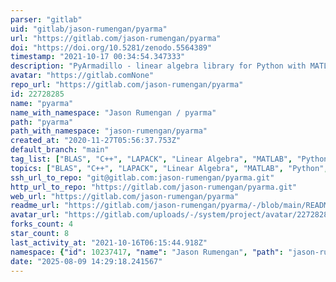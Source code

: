 ```yaml
---
parser: "gitlab"
uid: "gitlab/jason-rumengan/pyarma"
url: "https://gitlab.com/jason-rumengan/pyarma"
doi: "https://doi.org/10.5281/zenodo.5564389"
timestamp: "2021-10-17 00:34:54.347333"
description: "PyArmadillo - linear algebra library for Python with MATLAB-like syntax - https://pyarma.sourceforge.io"
avatar: "https://gitlab.comNone"
repo_url: "https://gitlab.com/jason-rumengan/pyarma"
id: 22728285
name: "pyarma"
name_with_namespace: "Jason Rumengan / pyarma"
path: "pyarma"
path_with_namespace: "jason-rumengan/pyarma"
created_at: "2020-11-27T05:56:37.753Z"
default_branch: "main"
tag_list: ["BLAS", "C++", "LAPACK", "Linear Algebra", "MATLAB", "Python", "Scientifc Computing"]
topics: ["BLAS", "C++", "LAPACK", "Linear Algebra", "MATLAB", "Python", "Scientifc Computing"]
ssh_url_to_repo: "git@gitlab.com:jason-rumengan/pyarma.git"
http_url_to_repo: "https://gitlab.com/jason-rumengan/pyarma.git"
web_url: "https://gitlab.com/jason-rumengan/pyarma"
readme_url: "https://gitlab.com/jason-rumengan/pyarma/-/blob/main/README.md"
avatar_url: "https://gitlab.com/uploads/-/system/project/avatar/22728285/pyarma_logo1.png"
forks_count: 4
star_count: 8
last_activity_at: "2021-10-16T06:15:44.918Z"
namespace: {"id": 10237417, "name": "Jason Rumengan", "path": "jason-rumengan", "kind": "user", "full_path": "jason-rumengan", "parent_id": null, "avatar_url": "https://secure.gravatar.com/avatar/cdd26f30b39466619dbfae4b5ff902d6?s=80&d=identicon", "web_url": "https://gitlab.com/jason-rumengan"}
date: "2025-08-09 14:29:18.241567"
---
```

